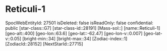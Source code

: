 ﻿---
location: [-62.47,63.6,400]
type: Station
tags:
- astro/Star

---

# Reticuli-1

SpocWebEntityId: 27501
isDeleted: false
isReadOnly: false
confidential: public
[star-class::G7]
[star-class-id::28191]
[Mass-sol::]
[name::Reticuli-1]
[geo-alt::400]
[geo-lon::63.6]
[geo-lat::-62.47]
[geo-lon-v::0.007]
[geo-lat-v::0.05]
[bright-min::34]
[bright-max::34]
[Zodiac-index::1]
[ZodiacId::28152]
[NextStarId::27715]

